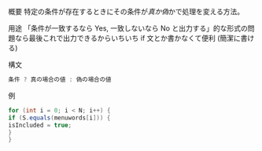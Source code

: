 概要
特定の条件が存在するときにその条件が*真か偽*かで処理を変える方法。

用途
「条件が一致するなら Yes, 一致しないなら No と出力する」的な形式の問題なら最後これで出力できるからいちいち if 文とか書かなくて便利 (簡潔に書ける)

構文
```java
条件 ? 真の場合の値 : 偽の場合の値
```

例
```java
for (int i = 0; i < N; i++) {
if (S.equals(menuwords[i])) {
isIncluded = true;
}
}
```
